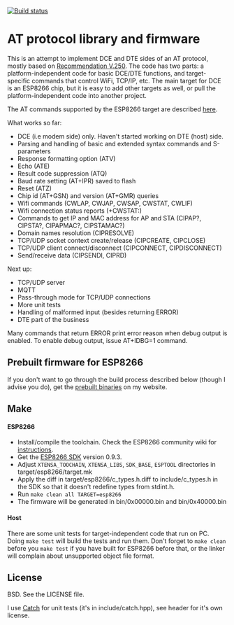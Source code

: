 [![Build status](http://img.shields.io/travis/igrr/atproto.svg)](https://travis-ci.org/igrr/atproto)

AT protocol library and firmware
================================

This is an attempt to implement DCE and DTE sides of an AT protocol, mostly based on [Recommendation V.250].
The code has two parts: a platform-independent code for basic DCE/DTE functions, and target-specific commands that control WiFi, TCP/IP, etc. The main target for DCE is an ESP8266 chip, but it is easy to add other targets as well, or pull the platform-independent code into another project.

The AT commands supported by the ESP8266 target are described [here](./commands.md).

What works so far:
  - DCE (i.e modem side) only. Haven't started working on DTE (host) side.
  - Parsing and handling of basic and extended syntax commands and S-parameters
  - Response formatting option (ATV)
  - Echo (ATE)
  - Result code suppression (ATQ)
  - Baud rate setting (AT+IPR) saved to flash
  - Reset (ATZ)
  - Chip id (AT+GSN) and version (AT+GMR) queries
  - Wifi commands (CWLAP, CWJAP, CWSAP, CWSTAT, CWLIF)
  - Wifi connection status reports (+CWSTAT:)
  - Commands to get IP and MAC address for AP and STA (CIPAP?, CIPSTA?, CIPAPMAC?, CIPSTAMAC?)
  - Domain names resolution (CIPRESOLVE)
  - TCP/UDP socket context create/release (CIPCREATE, CIPCLOSE)
  - TCP/UDP client connect/disconnect (CIPCONNECT, CIPDISCONNECT)
  - Send/receive data (CIPSENDI, CIPRD)

Next up:
  - TCP/UDP server
  - MQTT
  - Pass-through mode for TCP/UDP connections
  - More unit tests
  - Handling of malformed input (besides returning ERROR)
  - DTE part of the business

Many commands that return ERROR print error reason when debug output is enabled. 
To enable debug output, issue AT+IDBG=1 command.
 
Prebuilt firmware for ESP8266
-----------------------------
If you don't want to go through the build process described below (though I advise you do), get the [prebuilt binaries] on my website.

Make
----

#### ESP8266

- Install/compile the toolchain. Check the ESP8266 community wiki for [instructions](https://github.com/esp8266/esp8266-wiki/wiki/Toolchain).
- Get the [ESP8266 SDK] version 0.9.3.
- Adjust `XTENSA_TOOCHAIN`, `XTENSA_LIBS`, `SDK_BASE`, `ESPTOOL` directories in target/esp8266/target.mk
- Apply the diff in target/esp8266/c_types.h.diff to include/c_types.h in the SDK so that it doesn't redefine types from stdint.h.
- Run ```make clean all TARGET=esp8266```
- The firmware will be generated in bin/0x00000.bin and bin/0x40000.bin

#### Host
There are some unit tests for target-independent code that run on PC. Doing ```make test``` will build the tests and run them. Don't forget to ```make clean``` before you ```make test``` if you have built for ESP8266 before that, or the linker will complain about unsupported object file format.

License
-------

BSD. See the LICENSE file.

I use [Catch] for unit tests (it's in include/catch.hpp), see header for it's own license.

<!--I have pulled in [LwIP] code as a subtree. It is also licensed under BSD, see lwip/COPYING.-->

[Recommendation V.250]:https://www.itu.int/rec/T-REC-V.250-200307-I/en
[Catch]:https://github.com/philsquared/Catch
[prebuilt binaries]:http://th.igrr.me
[LwIP]:http://savannah.nongnu.org/projects/lwip/
[ESP8266 SDK]:http://bbs.espressif.com/viewtopic.php?f=5&t=53


